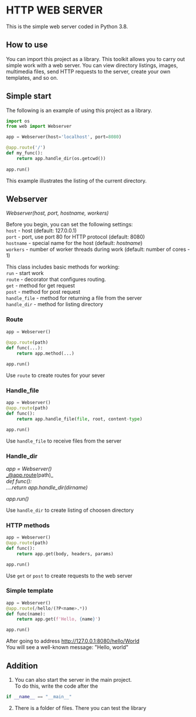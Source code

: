 # **HTTP WEB SERVER**
This is the simple web server coded in Python 3.8.

## **How to use**
You can import this project as a library. 
This toolkit allows you to carry out simple work with a web server.
You can view directory listings, images, multimedia files, send HTTP requests 
to the server, create your own templates, and so on.

## **Simple start**
The following is an example of using this project as a library.
```python
import os  
from web import Webserver

app = Webserver(host='localhost', port=8080)

@app.route('/') 
def my_func(): 
    return app.handle_dir(os.getcwd())
    
app.run()
```

This example illustrates the listing of the current directory.

## **Webserver**
_Webserver(host, port, hostname, workers)_  

Before you begin, you can set the following settings:  
`host` - host (default: 127.0.0.1)  
`port` - port, use port 80 for HTTP protocol (default: 8080)  
`hostname` - special name for the host (default: _hostname_)  
`workers` - number of worker threads during work (default: number of cores - 1)  

This class includes basic methods for working:  
`run` - start work  
`route` - decorator that configures routing.  
`get` - method for get request  
`post` - method for post request  
`handle_file` - method for returning a file from the server  
`handle_dir` - method for listing directory

### **Route**
``` python
app = Webserver()
  
@app.route(path)  
def func(...):
    return app.method(...) 

app.run()
```
  

Use `route` to create routes for your sever

### **Handle_file**
``` python
app = Webserver()  
@app.route(path)  
def func(): 
    return app.handle_file(file, root, content-type)

app.run()
```

Use `handle_file` to receive files from the server

### **Handle_dir**
_app = Webserver()_  
_@app.route(path)_  
_def func():_  
_....return app.handle_dir(dirname)_  

_app.run()_

Use `handle_dir` to create listing of choosen directory

### **HTTP methods**
``` python
app = Webserver()
@app.route(path)
def func():
    return app.get(body, headers, params)

app.run()
```

Use `get` or `post` to create requests to the web server

### **Simple template**
``` python
app = Webserver() 
@app.route(/hello/(?P<name>.*))
def func(name):
    return app.get(f'Hello, {name}') 

app.run()
```

After going to address http://127.0.0.1:8080/hello/World   
You will see a well-known message: "Hello, world"

## **Addition**
1. You can also start the server in the main project.  
To do this, write the code after the 
``` python 
if __name__ == "__main__"
```
2. There is a folder of files. There you can test the library
